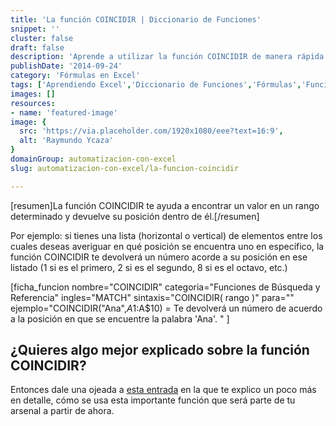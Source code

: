 ```yaml
---
title: 'La función COINCIDIR | Diccionario de Funciones'
snippet: ''
cluster: false
draft: false 
description: 'Aprende a utilizar la función COINCIDIR de manera rápida y efectiva. Simplifica tus búsquedas en Excel con este diccionario de funciones.'
publishDate: '2014-09-24'
category: 'Fórmulas en Excel'
tags: ['Aprendiendo Excel','Diccionario de Funciones','Fórmulas','Funciones de Búsqueda y Referencia','🤖 Automatización con Excel']
images: []
resources: 
- name: 'featured-image'
image: {
  src: 'https://via.placeholder.com/1920x1080/eee?text=16:9',
  alt: 'Raymundo Ycaza'
}
domainGroup: automatizacion-con-excel
slug: automatizacion-con-excel/la-funcion-coincidir

---
```


\[resumen\]La función COINCIDIR te ayuda a encontrar un valor en un rango determinado y devuelve su posición dentro de él.\[/resumen\]

Por ejemplo: si tienes una lista (horizontal o vertical) de elementos entre los cuales deseas averiguar en qué posición se encuentra uno en específico, la función COINCIDIR te devolverá un número acorde a su posición en ese listado (1 si es el primero, 2 si es el segundo, 8 si es el octavo, etc.)

\[ficha\_funcion nombre="COINCIDIR" categoria="Funciones de Búsqueda y Referencia" ingles="MATCH" sintaxis="COINCIDIR( rango )" para="" ejemplo="COINCIDIR("Ana",$A1:$A$10) = Te devolverá un número de acuerdo a la posición en que se encuentre la palabra 'Ana'. " \]

## ¿Quieres algo mejor explicado sobre la función COINCIDIR?

Entonces dale una ojeada a [esta entrada](http://raymundoycaza.com/la-funcion-coincidir-diccionario-de-funciones/ "La función COINCIDIR") en la que te explico un poco más en detalle, cómo se usa esta importante función que será parte de tu arsenal a partir de ahora.
